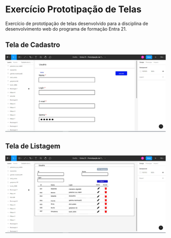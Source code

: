 # Exercício Prototipação de Telas

Exercício de prototipação de telas desenvolvido para a disciplina de desenvolvimento web do programa de formação Entra 21.

## Tela de Cadastro

![tela de cadastro](mockups/img001.jpg)

## Tela de Listagem

![tela de listagem](mockups/img002.jpg) 